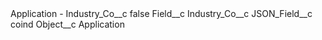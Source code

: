 <?xml version="1.0" encoding="UTF-8"?>
<CustomMetadata xmlns="http://soap.sforce.com/2006/04/metadata" xmlns:xsi="http://www.w3.org/2001/XMLSchema-instance" xmlns:xsd="http://www.w3.org/2001/XMLSchema">
    <label>Application - Industry_Co__c</label>
    <protected>false</protected>
    <values>
        <field>Field__c</field>
        <value xsi:type="xsd:string">Industry_Co__c</value>
    </values>
    <values>
        <field>JSON_Field__c</field>
        <value xsi:type="xsd:string">coind</value>
    </values>
    <values>
        <field>Object__c</field>
        <value xsi:type="xsd:string">Application</value>
    </values>
</CustomMetadata>

